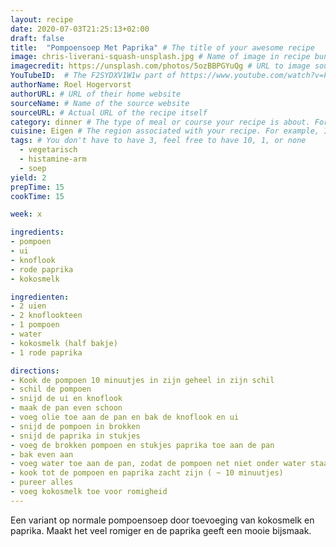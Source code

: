 ```yaml
---
layout: recipe
date: 2020-07-03T21:25:13+02:00
draft: false    
title:  "Pompoensoep Met Paprika" # The title of your awesome recipe
image: chris-liverani-squash-unsplash.jpg # Name of image in recipe bundle
imagecredit: https://unsplash.com/photos/5ozBBPGYuQg # URL to image source page, website, or creator
YouTubeID:  # The F2SYDXV1W1w part of https://www.youtube.com/watch?v=F2SYDXV1W1w
authorName: Roel Hogervorst
authorURL: # URL of their home website
sourceName: # Name of the source website
sourceURL: # Actual URL of the recipe itself
category: dinner # The type of meal or course your recipe is about. For example: "dinner", "entree", or "dessert".
cuisine: Eigen # The region associated with your recipe. For example, Italiaans, Mediterraans", or Eigen.
tags: # You don't have to have 3, feel free to have 10, 1, or none
  - vegetarisch
  - histamine-arm
  - soep
yield: 2
prepTime: 15
cookTime: 15

week: x

ingredients:
- pompoen
- ui
- knoflook
- rode paprika
- kokosmelk

ingredienten:
- 2 uien
- 2 knoflookteen
- 1 pompoen
- water
- kokosmelk (half bakje)
- 1 rode paprika

directions:
- Kook de pompoen 10 minuutjes in zijn geheel in zijn schil
- schil de pompoen
- snijd de ui en knoflook
- maak de pan even schoon
- voeg olie toe aan de pan en bak de knoflook en ui
- snijd de pompoen in brokken
- snijd de paprika in stukjes
- voeg de brokken pompoen en stukjes paprika toe aan de pan
- bak even aan
- voeg water toe aan de pan, zodat de pompoen net niet onder water staat
- kook tot de pompoen en paprika zacht zijn ( ~ 10 minuutjes)
- pureer alles
- voeg kokosmelk toe voor romigheid
---
```


Een variant op normale pompoensoep door toevoeging van kokosmelk en paprika. 
Maakt het veel romiger en de paprika geeft een mooie bijsmaak.
